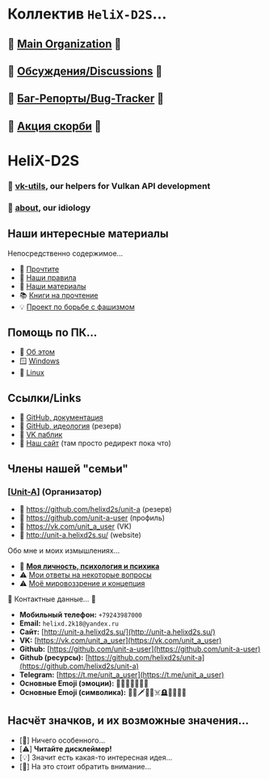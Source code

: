 # Коллектив `HeliX-D2S`…

## 🚧 [Main Organization](https://github.com/helixd2s-info) 🚧
## 💬 [Обсуждения/Discussions](https://github.com/helixd2s-info/about/discussions) 💬
## 🐞 [Баг-Репорты/Bug-Tracker](https://github.com/helixd2s-info/about/issues) 🐞
## 🥀 [Акция скорби](https://github.com/helixd2s-info/unit-a/blob/main/docs/unit-a/personal.md) 🥀

# HeliX-D2S

### 📀 [vk-utils](https://github.com/helixd2s/vk-utils), our helpers for Vulkan API development 
### 🥀 [about](https://github.com/helixd2s/about), our idiology

## Наши интересные материалы

  Непосредственно содержимое…

  - 🥀 [Прочтите](https://github.com/helixd2s-info/about/blob/main/docs/readme.md)
  - 📑 [Наши правила](https://github.com/helixd2s-info/about/blob/main/docs/rules.md)
  - 🍿 [Наши материалы](https://github.com/helixd2s-info/about/blob/main/docs/links.md)
  - 📚 [Книги на прочтение](https://github.com/helixd2s-info/about/blob/main/docs/books.md)
  - 💡 [Проект по борьбе с фашизмом](https://github.com/helixd2s-info/about/blob/main/docs/anti-fascism.md) 

## Помощь по ПК…

  - 🥀 [Об этом](https://github.com/helixd2s-info/about/blob/main/docs/pc-core/about.md)
  - 🪟 [Windows](https://github.com/helixd2s-info/about/blob/main/docs/pc-core/windows.md)
  - 🐧 [Linux](https://github.com/helixd2s-info/about/blob/main/docs/pc-core/linux.md)

## Ссылки/Links

  - 👑 [GitHub, документация](https://github.com/helixd2s/about)
  - 🥀 [GitHub, идеология](https://github.com/helixd2s/core) (резерв)
  - 🥀 [VK паблик](https://vk.com/helixd2s)
  - 🥀 [Наш сайт](http://about.helixd2s.su/) (там просто редирект пока что)

## Члены нашей "семьи"

### **[**[Unit-A](https://github.com/helixd2s-info/unit-a)**]** (Организатор)

  - 🥀 https://github.com/helixd2s/unit-a (резерв)
  - 🥀 https://github.com/unit-a-user (профиль)
  - 🥀 https://vk.com/unit_a_user (VK)
  - 🥀 http://unit-a.helixd2s.su/ (website)

  Обо мне и моих измышлениях…

  - 👑 **[Моя личность, психология и психика](https://github.com/helixd2s-info/unit-a/blob/main/docs/unit-a/personal.md)**
  - ⚠️ [Мои ответы на некоторые вопросы](https://github.com/helixd2s-info/unit-a/blob/main/docs/unit-a/interview.md)
  - ⚠️ [Моё мировоззрение и концепция](https://github.com/helixd2s-info/unit-a/blob/main/docs/unit-a/core.md)

  📑 Контактные данные… 📑

  - **Мобильный телефон:** `+79243987000`
  - **Email:** `helixd.2k18@yandex.ru`
  - **Сайт:** [http://unit-a.helixd2s.su/](http://unit-a.helixd2s.su/)
  - **VK:** [https://vk.com/unit_a_user](https://vk.com/unit_a_user)
  - **Github:** [https://github.com/unit-a-user](https://github.com/unit-a-user)
  - **Github (ресурсы):** [https://github.com/helixd2s/unit-a](https://github.com/helixd2s/unit-a)
  - **Telegram:** [https://t.me/unit_a_user](https://t.me/unit_a_user)
  - **Основные Emoji (эмоции):** 🥲😢😭😿😔😣🤬
  - **Основные Emoji (символика):** 🥀💔🗡️💉🔞☠️🪦🗿🚬🍾🖤

## Насчёт значков, и их возможные значения…

  - [🥀] Ничего особенного…
  - [⚠️] **Читайте дисклеймер!**
  - [💡] Значит есть какая-то интересная идея…
  - [👑] На это стоит обратить внимание…
